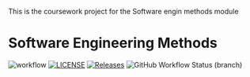 This is the coursework project for the Software engin methods module

# Software Engineering Methods
![workflow](https://github.com/ProperUmgak/sem/actions/workflows/main.yml/badge.svg)
[![LICENSE](https://img.shields.io/github/license/ProperUmgak/sem.svg?style=flat-square)](https://github.com/ProperUmgak/sem/blob/master/LICENSE)
[![Releases](https://img.shields.io/github/release/ProperUmgak/sem/all.svg?style=flat-square)](https://github.com/ProperUmgak/sem/releases)
![GitHub Workflow Status (branch)](https://img.shields.io/github/workflow/status/ProperUmgak/sem/A%20workflow%20for%20my%20Hello%20World%20App/develop)